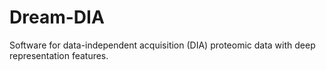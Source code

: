 # Dream-DIA
Software for data-independent acquisition (DIA) proteomic data with deep representation features.
